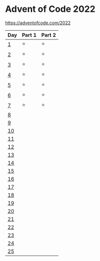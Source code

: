 # Advent of Code 2022

https://adventofcode.com/2022


| Day                                        | Part 1 | Part 2 |
| ------------------------------------------ | ------ | ------ |
| [1](https://adventofcode.com/2022/day/1)   | :star: | :star: |
| [2](https://adventofcode.com/2022/day/2)   | :star: | :star: |
| [3](https://adventofcode.com/2022/day/3)   | :star: | :star: |
| [4](https://adventofcode.com/2022/day/4)   | :star: | :star: |
| [5](https://adventofcode.com/2022/day/5)   | :star: | :star: |
| [6](https://adventofcode.com/2022/day/6)   | :star: | :star: |
| [7](https://adventofcode.com/2022/day/7)   | :star: | :star: |
| [8](https://adventofcode.com/2022/day/8)   |        |        |
| [9](https://adventofcode.com/2022/day/9)   |        |        |
| [10](https://adventofcode.com/2022/day/10) |        |        |
| [11](https://adventofcode.com/2022/day/11) |        |        |
| [12](https://adventofcode.com/2022/day/12) |        |        |
| [13](https://adventofcode.com/2022/day/13) |        |        |
| [14](https://adventofcode.com/2022/day/14) |        |        |
| [15](https://adventofcode.com/2022/day/15) |        |        |
| [16](https://adventofcode.com/2022/day/16) |        |        |
| [17](https://adventofcode.com/2022/day/17) |        |        |
| [18](https://adventofcode.com/2022/day/18) |        |        |
| [19](https://adventofcode.com/2022/day/19) |        |        |
| [20](https://adventofcode.com/2022/day/20) |        |        |
| [21](https://adventofcode.com/2022/day/21) |        |        |
| [22](https://adventofcode.com/2022/day/22) |        |        |
| [23](https://adventofcode.com/2022/day/23) |        |        |
| [24](https://adventofcode.com/2022/day/24) |        |        |
| [25](https://adventofcode.com/2022/day/25) |        |        |